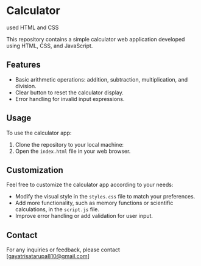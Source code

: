 # Calculator
used HTML and CSS

This repository contains a simple calculator web application developed using HTML, CSS, and JavaScript.

## Features

- Basic arithmetic operations: addition, subtraction, multiplication, and division.
- Clear button to reset the calculator display.
- Error handling for invalid input expressions.

## Usage

To use the calculator app:
1. Clone the repository to your local machine:
2. Open the `index.html` file in your web browser.

## Customization

Feel free to customize the calculator app according to your needs:
- Modify the visual style in the `styles.css` file to match your preferences.
- Add more functionality, such as memory functions or scientific calculations, in the `script.js` file.
- Improve error handling or add validation for user input.


## Contact

For any inquiries or feedback, please contact [gayatrisatarupa810@gmail.com]
